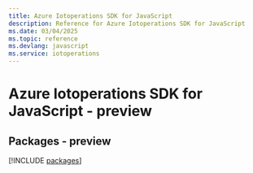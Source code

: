 ```yaml
---
title: Azure Iotoperations SDK for JavaScript
description: Reference for Azure Iotoperations SDK for JavaScript
ms.date: 03/04/2025
ms.topic: reference
ms.devlang: javascript
ms.service: iotoperations
---
```

# Azure Iotoperations SDK for JavaScript - preview
## Packages - preview
[!INCLUDE [packages](iotoperations-index.md)]